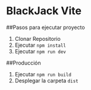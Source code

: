 # BlackJack Vite

##Pasos para ejecutar proyecto
  1. Clonar Repositorio
  2. Ejecutar ```npm install```
  3. Ejecutar ```npm run dev```
  
##Producción
 1. Ejecutar ```npm run build```
 2. Desplegar la carpeta ```dist```
